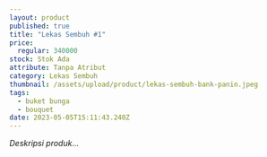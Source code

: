 ```yaml
---
layout: product
published: true
title: "Lekas Sembuh #1"
price:
  regular: 340000
stock: Stok Ada
attribute: Tanpa Atribut
category: Lekas Sembuh
thumbnail: /assets/upload/product/lekas-sembuh-bank-panin.jpeg
tags:
  - buket bunga
  - bouquet
date: 2023-05-05T15:11:43.240Z
---
```

*Deskripsi produk...*
